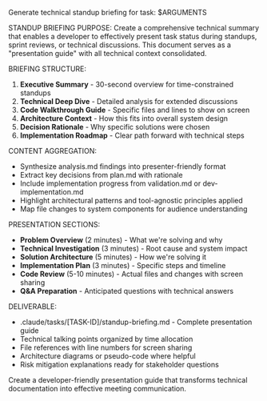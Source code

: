 Generate technical standup briefing for task: $ARGUMENTS

STANDUP BRIEFING PURPOSE:
Create a comprehensive technical summary that enables a developer to effectively present task status during standups, sprint reviews, or technical discussions. This document serves as a "presentation guide" with all technical context consolidated.

BRIEFING STRUCTURE:

1. **Executive Summary** - 30-second overview for time-constrained standups
2. **Technical Deep Dive** - Detailed analysis for extended discussions
3. **Code Walkthrough Guide** - Specific files and lines to show on screen
4. **Architecture Context** - How this fits into overall system design
5. **Decision Rationale** - Why specific solutions were chosen
6. **Implementation Roadmap** - Clear path forward with technical steps

CONTENT AGGREGATION:

- Synthesize analysis.md findings into presenter-friendly format
- Extract key decisions from plan.md with rationale
- Include implementation progress from validation.md or dev-implementation.md
- Highlight architectural patterns and tool-agnostic principles applied
- Map file changes to system components for audience understanding

PRESENTATION SECTIONS:

- **Problem Overview** (2 minutes) - What we're solving and why
- **Technical Investigation** (3 minutes) - Root cause and system impact
- **Solution Architecture** (5 minutes) - How we're solving it
- **Implementation Plan** (3 minutes) - Specific steps and timeline
- **Code Review** (5-10 minutes) - Actual files and changes with screen sharing
- **Q&A Preparation** - Anticipated questions with technical answers

DELIVERABLE:

- .claude/tasks/[TASK-ID]/standup-briefing.md - Complete presentation guide
- Technical talking points organized by time allocation
- File references with line numbers for screen sharing
- Architecture diagrams or pseudo-code where helpful
- Risk mitigation explanations ready for stakeholder questions

Create a developer-friendly presentation guide that transforms technical documentation into effective meeting communication.
